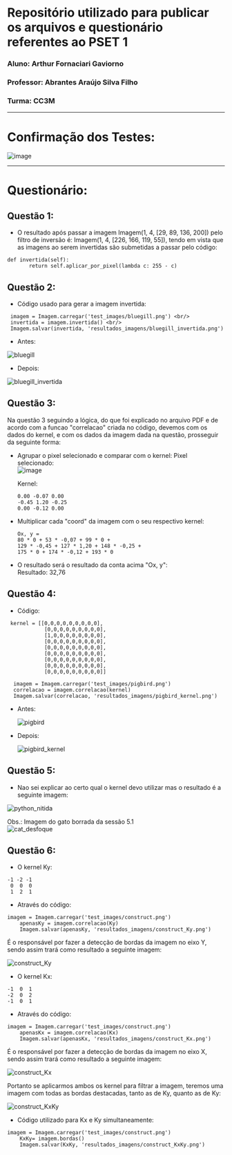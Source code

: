  # Repositório utilizado para publicar os arquivos e questionário referentes ao PSET 1
 
### Aluno: Arthur Fornaciari Gaviorno
### Professor: Abrantes Araújo Silva Filho
### Turma: CC3M

----------------

# Confirmação dos Testes: 

![image](https://github.com/arthurgaviorno/uvv_lp_1_cc3m/assets/103372834/d2475059-b2e7-4c8e-a52a-ccf5b099ab4f)

-----------------
 
# Questionário: 

## Questão 1:
- O resultado após passar a imagem Imagem(1, 4, [29, 89, 136, 200]) pelo filtro de inversão é: Imagem(1, 4, [226, 166, 119, 55]), tendo em vista que as imagens ao serem invertidas são submetidas a passar pelo código:<br/> 
 ~~~~
def invertida(self):
        return self.aplicar_por_pixel(lambda c: 255 - c)
 ~~~~
       
## Questão 2: 

- Código usado para gerar a imagem invertida: 
 ~~~~
  imagem = Imagem.carregar('test_images/bluegill.png') <br/>
  invertida = imagem.invertida() <br/>
  Imagem.salvar(invertida, 'resultados_imagens/bluegill_invertida.png')
 ~~~~
 
- Antes: 

![bluegill](https://github.com/arthurgaviorno/uvv_lp_1_cc3m/assets/103372834/48d3f2ba-f33c-46d1-835e-c88dada9a1b8)

- Depois: 

![bluegill_invertida](https://github.com/arthurgaviorno/uvv_lp_1_cc3m/assets/103372834/fd8a982d-4504-4e61-83dd-06b27a722553)

## Questão 3: 

Na questão 3 seguindo a lógica, do que foi explicado no arquivo PDF e de acordo com a funcao "correlacao" criada no código, devemos com os dados do kernel, e com os dados da imagem dada na questão, prosseguir da seguinte forma: <br/>
- Agrupar o pixel selecionado e comparar com o kernel: 
  Pixel selecionado: <br/>
 ![image](https://github.com/arthurgaviorno/uvv_lp_1_cc3m/assets/103372834/7aa61a5b-64d7-47cb-92cf-27bbb2ef7d39)  <br/>
  
  Kernel: <br/>
  ~~~~
  0.00 -0.07 0.00 
  -0.45 1.20 -0.25 
  0.00 -0.12 0.00 
  ~~~~
 
- Multiplicar cada "coord" da imagem com o seu respectivo kernel: 
   ~~~~
   Ox, y =
   80 * 0 + 53 * -0,07 + 99 * 0 + 
   129 * -0,45 + 127 * 1,20 + 148 * -0,25 + 
   175 * 0 + 174 * -0,12 + 193 * 0 
   ~~~~
- O resultado será o resultado da conta acima "Ox, y": <br/>
  Resultado: 32,76 <br/>
  
## Questão 4: 
  
  - Código: 
  ~~~~
   kernel = [[0,0,0,0,0,0,0,0,0], 
              [0,0,0,0,0,0,0,0,0], 
              [1,0,0,0,0,0,0,0,0],
              [0,0,0,0,0,0,0,0,0],
              [0,0,0,0,0,0,0,0,0],
              [0,0,0,0,0,0,0,0,0],
              [0,0,0,0,0,0,0,0,0],
              [0,0,0,0,0,0,0,0,0],
              [0,0,0,0,0,0,0,0,0]]
    
    imagem = Imagem.carregar('test_images/pigbird.png')
    correlacao = imagem.correlacao(kernel)
    Imagem.salvar(correlacao, 'resultados_imagens/pigbird_kernel.png')
  ~~~~
- Antes: 

  ![pigbird](https://github.com/arthurgaviorno/uvv_lp_1_cc3m/assets/103372834/b98e5c89-917e-49f6-9520-12a5710c4af9)

- Depois: 

  ![pigbird_kernel](https://github.com/arthurgaviorno/uvv_lp_1_cc3m/assets/103372834/b618e71e-1430-4e88-8cdc-1fbb3d128d5e)
  
  
## Questão 5: 

- Nao sei explicar ao certo qual o kernel devo utilizar mas o resultado é a seguinte imagem: <br/>

![python_nitida](https://github.com/arthurgaviorno/uvv_lp_1_cc3m/assets/103372834/99d96c78-72fa-4aad-82a1-b84b7f555fc0)

Obs.: Imagem do gato borrada da sessão 5.1 <br/>
![cat_desfoque](https://github.com/arthurgaviorno/uvv_lp_1_cc3m/assets/103372834/9828b0d4-5a41-465c-941b-4c00badd0216)


## Questão 6: 

- O kernel Ky: 
~~~~
-1 -2 -1
 0  0  0
 1  2  1
~~~~
- Através do código: 
~~~~
imagem = Imagem.carregar('test_images/construct.png')
    apenasKy = imagem.correlacao(Ky)
    Imagem.salvar(apenasKy, 'resultados_imagens/construct_Ky.png')

~~~~
 É o responsável por fazer a detecção de bordas da imagem no eixo Y, sendo assim trará como resultado a seguinte imagem: 
 
 ![construct_Ky](https://github.com/arthurgaviorno/uvv_lp_1_cc3m/assets/103372834/b98297a2-51da-4f05-acfb-358db7eaed4f)

- O kernel Kx: 
~~~~
-1  0  1
-2  0  2
-1  0  1
~~~~
- Através do código: 
~~~~
imagem = Imagem.carregar('test_images/construct.png')
    apenasKx = imagem.correlacao(Kx)
    Imagem.salvar(apenasKx, 'resultados_imagens/construct_Kx.png')
~~~~

É o responsável por fazer a detecção de bordas da imagem no eixo X, sendo assim trará como resultado a seguinte imagem: 

![construct_Kx](https://github.com/arthurgaviorno/uvv_lp_1_cc3m/assets/103372834/b841ef72-5b70-44b8-9ed7-7e41232ca399)

Portanto se aplicarmos ambos os kernel para filtrar a imagem, teremos uma imagem com todas as bordas destacadas, tanto as de Ky, quanto as de Ky:

![construct_KxKy](https://github.com/arthurgaviorno/uvv_lp_1_cc3m/assets/103372834/8805918e-75d0-4c6e-8a3e-5d733c217c9f)

- Código utilizado para Kx e Ky simultaneamente:
~~~~
imagem = Imagem.carregar('test_images/construct.png')
    KxKy= imagem.bordas()
    Imagem.salvar(KxKy, 'resultados_imagens/construct_KxKy.png')

~~~~






 
